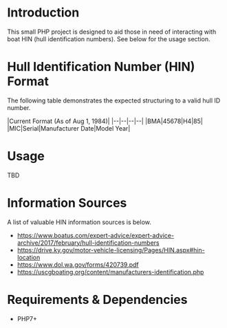 # Introduction
This small PHP project is designed to aid those in need of interacting with boat HIN (hull identification numbers). See below for the usage section.

# Hull Identification Number (HIN) Format
The following table demonstrates the expected structuring to a valid hull ID number.

|Current Format (As of Aug 1, 1984)|
|--|--|--|--|
|BMA|45678|H4|85|
|MIC|Serial|Manufacturer Date|Model Year|

# Usage
TBD

# Information Sources
A list of valuable HIN information sources is below.
- https://www.boatus.com/expert-advice/expert-advice-archive/2017/february/hull-identification-numbers
- https://drive.ky.gov/motor-vehicle-licensing/Pages/HIN.aspx#hin-location
- https://www.dol.wa.gov/forms/420739.pdf
- https://uscgboating.org/content/manufacturers-identification.php

# Requirements & Dependencies
- PHP7+
